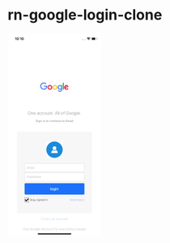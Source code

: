 # rn-google-login-clone

<img src="https://github.com/shailnadkarni/rn-google-login-clone/blob/master/screenshot1.png?raw=true" align="left" height="400">
